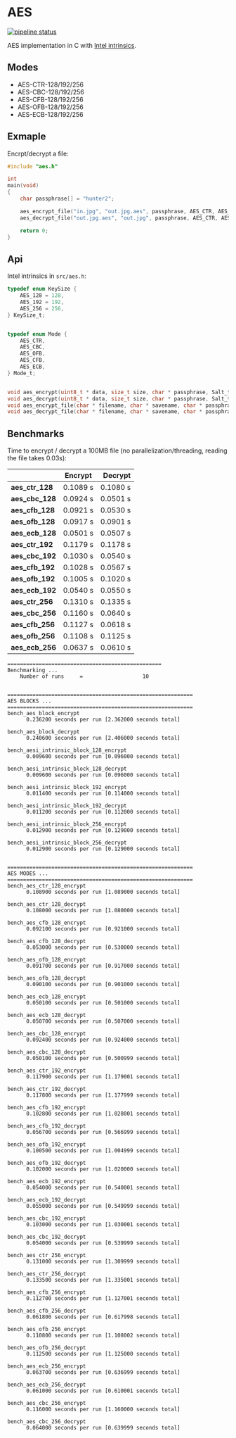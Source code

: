 # AES

[![pipeline status](https://gitlab.com/kdries/caes/badges/master/pipeline.svg)](https://gitlab.com/kdries/caes/commits/master)


AES implementation in C with [Intel intrinsics](https://software.intel.com/sites/landingpage/IntrinsicsGuide/#cats=Cryptography).


## Modes

- AES-CTR-128/192/256
- AES-CBC-128/192/256
- AES-CFB-128/192/256
- AES-OFB-128/192/256
- AES-ECB-128/192/256


## Exmaple

Encrpt/decrypt a file:

```c
#include "aes.h"

int
main(void)
{
	char passphrase[] = "hunter2";	

	aes_encrypt_file("in.jpg", "out.jpg.aes", passphrase, AES_CTR, AES_256);
	aes_decrypt_file("out.jpg.aes", "out.jpg", passphrase, AES_CTR, AES_256);

	return 0;
}
```


## Api

Intel intrinsics in `src/aes.h`:

```c
typedef enum KeySize {
    AES_128 = 128,
    AES_192 = 192,
    AES_256 = 256,
} KeySize_t;


typedef enum Mode {
    AES_CTR,
    AES_CBC,
    AES_OFB,
    AES_CFB,
    AES_ECB,
} Mode_t;


void aes_encrypt(uint8_t * data, size_t size, char * passphrase, Salt_t * salt, Mode_t aes_mode, KeySize_t key_size);
void aes_decrypt(uint8_t * data, size_t size, char * passphrase, Salt_t * salt, Mode_t aes_mode, KeySize_t key_size);
void aes_encrypt_file(char * filename, char * savename, char * passphrase, Mode_t aes_mode, KeySize_t key_size);
void aes_decrypt_file(char * filename, char * savename, char * passphrase, Mode_t aes_mode, KeySize_t key_size);
```


## Benchmarks

Time to encrypt / decrypt a 100MB file (no parallelization/threading, reading the file takes 0.03s):

|                 | Encrypt  | Decrypt  |
|-----------------|----------|---------:|
| **aes_ctr_128** | 0.1089 s | 0.1080 s |
| **aes_cbc_128** | 0.0924 s | 0.0501 s |
| **aes_cfb_128** | 0.0921 s | 0.0530 s |
| **aes_ofb_128** | 0.0917 s | 0.0901 s |
| **aes_ecb_128** | 0.0501 s | 0.0507 s |
| **aes_ctr_192** | 0.1179 s | 0.1178 s |
| **aes_cbc_192** | 0.1030 s | 0.0540 s |
| **aes_cfb_192** | 0.1028 s | 0.0567 s |
| **aes_ofb_192** | 0.1005 s | 0.1020 s |
| **aes_ecb_192** | 0.0540 s | 0.0550 s |
| **aes_ctr_256** | 0.1310 s | 0.1335 s |
| **aes_cbc_256** | 0.1160 s | 0.0640 s |
| **aes_cfb_256** | 0.1127 s | 0.0618 s |
| **aes_ofb_256** | 0.1108 s | 0.1125 s |
| **aes_ecb_256** | 0.0637 s | 0.0610 s |


```
=================================================
Benchmarking ...
	Number of runs     =                   10


===========================================================
AES BLOCKS ...
===========================================================
bench_aes_block_encrypt
	  0.236200 seconds per run [2.362000 seconds total]

bench_aes_block_decrypt
	  0.240600 seconds per run [2.406000 seconds total]

bench_aesi_intrinsic_block_128_encrypt
	  0.009600 seconds per run [0.096000 seconds total]

bench_aesi_intrinsic_block_128_decrypt
	  0.009600 seconds per run [0.096000 seconds total]

bench_aesi_intrinsic_block_192_encrypt
	  0.011400 seconds per run [0.114000 seconds total]

bench_aesi_intrinsic_block_192_decrypt
	  0.011200 seconds per run [0.112000 seconds total]

bench_aesi_intrinsic_block_256_encrypt
	  0.012900 seconds per run [0.129000 seconds total]

bench_aesi_intrinsic_block_256_decrypt
	  0.012900 seconds per run [0.129000 seconds total]


===========================================================
AES MODES ...
===========================================================
bench_aes_ctr_128_encrypt
	  0.108900 seconds per run [1.089000 seconds total]

bench_aes_ctr_128_decrypt
	  0.108000 seconds per run [1.080000 seconds total]

bench_aes_cfb_128_encrypt
	  0.092100 seconds per run [0.921000 seconds total]

bench_aes_cfb_128_decrypt
	  0.053000 seconds per run [0.530000 seconds total]

bench_aes_ofb_128_encrypt
	  0.091700 seconds per run [0.917000 seconds total]

bench_aes_ofb_128_decrypt
	  0.090100 seconds per run [0.901000 seconds total]

bench_aes_ecb_128_encrypt
	  0.050100 seconds per run [0.501000 seconds total]

bench_aes_ecb_128_decrypt
	  0.050700 seconds per run [0.507000 seconds total]

bench_aes_cbc_128_encrypt
	  0.092400 seconds per run [0.924000 seconds total]

bench_aes_cbc_128_decrypt
	  0.050100 seconds per run [0.500999 seconds total]

bench_aes_ctr_192_encrypt
	  0.117900 seconds per run [1.179001 seconds total]

bench_aes_ctr_192_decrypt
	  0.117800 seconds per run [1.177999 seconds total]

bench_aes_cfb_192_encrypt
	  0.102800 seconds per run [1.028001 seconds total]

bench_aes_cfb_192_decrypt
	  0.056700 seconds per run [0.566999 seconds total]

bench_aes_ofb_192_encrypt
	  0.100500 seconds per run [1.004999 seconds total]

bench_aes_ofb_192_decrypt
	  0.102000 seconds per run [1.020000 seconds total]

bench_aes_ecb_192_encrypt
	  0.054000 seconds per run [0.540001 seconds total]

bench_aes_ecb_192_decrypt
	  0.055000 seconds per run [0.549999 seconds total]

bench_aes_cbc_192_encrypt
	  0.103000 seconds per run [1.030001 seconds total]

bench_aes_cbc_192_decrypt
	  0.054000 seconds per run [0.539999 seconds total]

bench_aes_ctr_256_encrypt
	  0.131000 seconds per run [1.309999 seconds total]

bench_aes_ctr_256_decrypt
	  0.133500 seconds per run [1.335001 seconds total]

bench_aes_cfb_256_encrypt
	  0.112700 seconds per run [1.127001 seconds total]

bench_aes_cfb_256_decrypt
	  0.061800 seconds per run [0.617998 seconds total]

bench_aes_ofb_256_encrypt
	  0.110800 seconds per run [1.108002 seconds total]

bench_aes_ofb_256_decrypt
	  0.112500 seconds per run [1.125000 seconds total]

bench_aes_ecb_256_encrypt
	  0.063700 seconds per run [0.636999 seconds total]

bench_aes_ecb_256_decrypt
	  0.061000 seconds per run [0.610001 seconds total]

bench_aes_cbc_256_encrypt
	  0.116000 seconds per run [1.160000 seconds total]

bench_aes_cbc_256_decrypt
	  0.064000 seconds per run [0.639999 seconds total]
```
